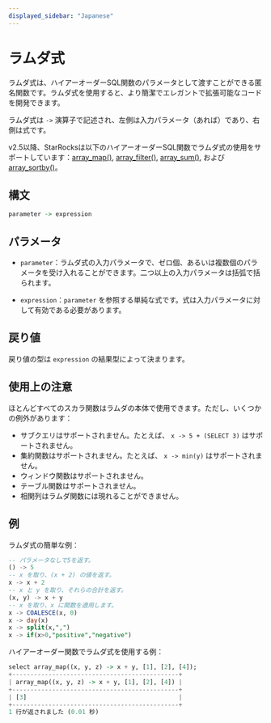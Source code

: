 ```yaml
---
displayed_sidebar: "Japanese"
---
```


# ラムダ式

ラムダ式は、ハイアーオーダーSQL関数のパラメータとして渡すことができる匿名関数です。ラムダ式を使用すると、より簡潔でエレガントで拡張可能なコードを開発できます。

ラムダ式は `->` 演算子で記述され、左側は入力パラメータ（あれば）であり、右側は式です。

v2.5以降、StarRocksは以下のハイアーオーダーSQL関数でラムダ式の使用をサポートしています：[array_map()](./array-functions/array_map.md), [array_filter()](./array-functions/array_filter.md), [array_sum()](./array-functions/array_sum.md), および [array_sortby()](./array-functions/array_sortby.md)。

## 構文

```Haskell
parameter -> expression
```

## パラメータ

- `parameter`：ラムダ式の入力パラメータで、ゼロ個、あるいは複数個のパラメータを受け入れることができます。二つ以上の入力パラメータは括弧で括られます。

- `expression`：`parameter` を参照する単純な式です。式は入力パラメータに対して有効である必要があります。

## 戻り値

戻り値の型は `expression` の結果型によって決まります。

## 使用上の注意

ほとんどすべてのスカラ関数はラムダの本体で使用できます。ただし、いくつかの例外があります：

- サブクエリはサポートされません。たとえば、 `x -> 5 + (SELECT 3)` はサポートされません。
- 集約関数はサポートされません。たとえば、 `x -> min(y)` はサポートされません。
- ウィンドウ関数はサポートされません。
- テーブル関数はサポートされません。
- 相関列はラムダ関数には現れることができません。

## 例

ラムダ式の簡単な例：

```SQL
-- パラメータなしで5を返す。
() -> 5    
-- x を取り、(x + 2) の値を返す。
x -> x + 2 
-- x と y を取り、それらの合計を返す。
(x, y) -> x + y 
-- x を取り、x に関数を適用します。
x -> COALESCE(x, 0)
x -> day(x)
x -> split(x,",")
x -> if(x>0,"positive","negative")
```

ハイアーオーダー関数でラムダ式を使用する例：

```Haskell
select array_map((x, y, z) -> x + y, [1], [2], [4]);
+----------------------------------------------+
| array_map((x, y, z) -> x + y, [1], [2], [4]) |
+----------------------------------------------+
| [3]                                          |
+----------------------------------------------+
1 行が返されました (0.01 秒)
```